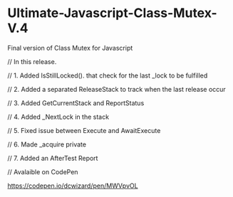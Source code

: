 # Ultimate-Javascript-Class-Mutex-V.4

Final version of Class Mutex for Javascript

// In this release. 

// 1. Added IsStillLocked(). that check for the last _lock to be fulfilled

// 2. Added a separated ReleaseStack to track when the last release occur

// 3. Added GetCurrentStack and ReportStatus

// 4. Added _NextLock in the stack

// 5. Fixed issue between Execute and AwaitExecute 

// 6. Made _acquire private

// 7. Added an AfterTest Report

// Avalaible on CodePen

https://codepen.io/dcwizard/pen/MWVpvOL
